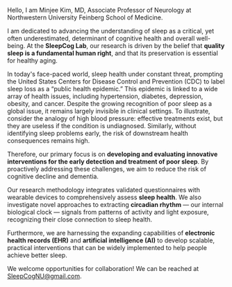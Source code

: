 Hello, I am Minjee Kim, MD, Associate Professor of Neurology at Northwestern University Feinberg School of Medicine.

I am dedicated to advancing the understanding of sleep as a critical, yet often underestimated, determinant of cognitive health and overall well-being. At the **SleepCog Lab**, our research is driven by the belief that **quality sleep is a fundamental human right**, and that its preservation is essential for healthy aging.
  
In today's face-paced world, sleep health under constant threat, prompting the United States Centers for Disease Control and Prevention (CDC) to label sleep loss as a “public health epidemic.”
This epidemic is linked to a wide array of health issues, including hypertension, diabetes, depression, obesity, and cancer.
Despite the growing recognition of poor sleep as a global issue, it remains largely invisible in clinical settings.
To illustrate, consider the analogy of high blood pressure: effective treatments exist, but they are useless if the condition is undiagnosed.  Similarly, without identifying sleep problems early, the risk of downstream health consequences remains high.

Therefore, our primary focus is on **developing and evaluating innovative interventions for the early detection and treatment of poor sleep**. By proactively addressing these challenges, we aim to reduce the risk of cognitive decline and dementia.

Our research methodology integrates validated questionnaires with wearable devices to comprehensively assess **sleep health**. 
We also investigate novel approaches to extracting **circadian rhythm** — our internal biological clock — signals from patterns of activity and light exposure, recognizing their close connection to sleep health.

Furthermore, we are harnessing the expanding capabilities of **electronic health records (EHR)** and **artificial intelligence (AI)** to develop scalable, practical interventions that can be widely implemented to help people achieve better sleep.

We welcome opportunities for collaboration! We can be reached at SleepCogNU@gmail.com.

<!---
sleepcog/sleepcog is a ✨ special ✨ repository because its `README.md` (this file) appears on your GitHub profile.
You can click the Preview link to take a look at your changes.
--->
